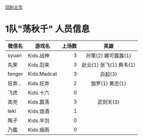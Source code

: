 [回到主页](README.md)

# 1队"荡秋千" 人员信息


|微信名|   游戏名     | 上场数 |英雄|
|----------|-----------|-:|:------:|
|syuan| Kids.战神  | 3 | 孙策(2) 娜可露露(1)  |
|先荣| Kids.剑来  | 3 | 赵云(1) 张飞(1) 典韦(1)  |
|fenger | Kids.Madcat| 3 |白起(3)   |
|狂奔... |Kids.狂奔  | 2|伽罗(1) 黄忠(1)  |
|飞虎 | Kids.十六  | 0 ||
|高亮 | Kids.嬴荡  | 3|武则天(3) |
|teki| Kids.烧酒  | 1 ||
|陶子| Kids.半剑  | 0||
|乃鑑| Kids.烟雨  | 0||
